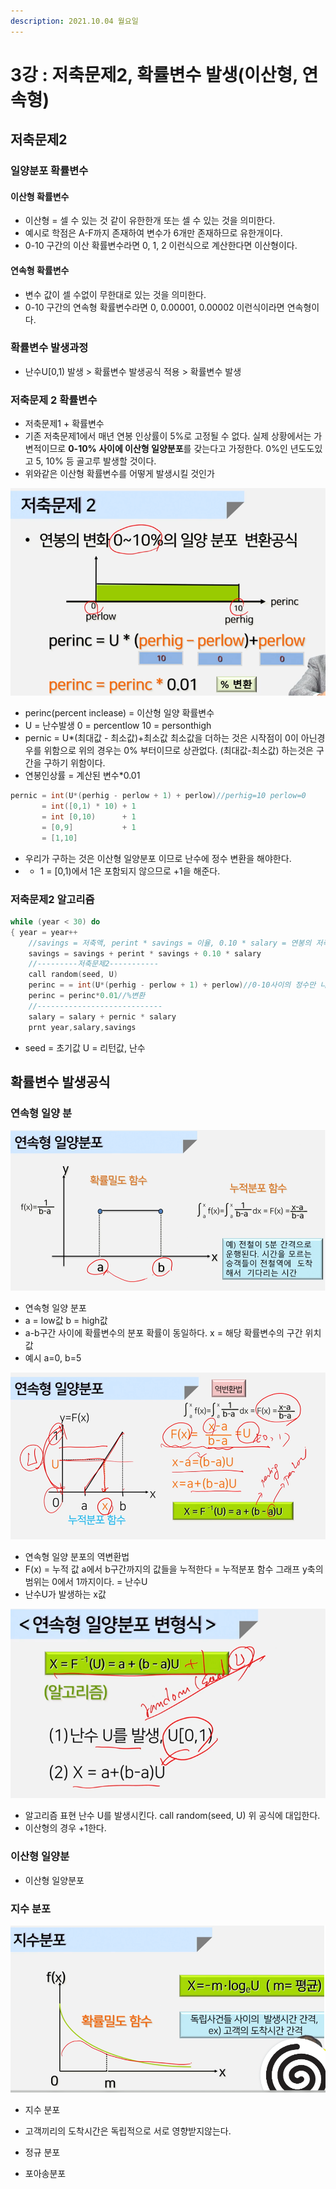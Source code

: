 ```yaml
---
description: 2021.10.04 월요일
---
```


# 3강 : 저축문제2, 확률변수 발생\(이산형, 연속형\)

## 저축문제2

### 일양분포 확률변수 

#### 이산형 확률변수

* 이산형 = 셀 수 있는 것 같이 유한한개 또는 셀 수 있는 것을 의미한다.
* 예시로 학점은 A-F까지 존재하여 변수가 6개만 존재하므로 유한개이다.
* 0-10 구간의 이산 확률변수라면 0, 1, 2 이런식으로 계산한다면 이산형이다.

#### 연속형 확률변수

* 변수 값이 셀 수없이 무한대로 있는 것을 의미한다.
* 0-10 구간의 연속형 확률변수라면 0, 0.00001, 0.00002 이런식이라면 연속형이다.

### 확률변수 발생과정

* 난수U\[0,1\) 발생 &gt; 확률변수 발생공식 적용 &gt; 확률변수 발생

### 저축문제 2 확률변수

* 저축문제1 + 확률변수
* 기존 저축문제1에서 매년 연봉 인상률이 5%로 고정될 수 없다. 실제 상황에서는 가변적이므로 **0-10% 사이에 이산형 일양분포**를 갖는다고 가정한다. 0%인 년도도있고 5, 10% 등 골고루 발생할 것이다.
* 위와같은 이산형 확률변수를 어떻게 발생시킬 것인가

![&#xC77C;&#xC591;&#xBD84;&#xD3EC; = &#xD655;&#xB960;&#xC774; &#xC77C;&#xC815;&#xD558;&#xB2E4;.](../../../.gitbook/assets/9%20%286%29.png)

* perinc\(percent inclease\) = 이산형 일양 확률변수 
* U = 난수발생 0 = percentlow 10 = personthigh
* pernic = U\*\(최대값 - 최소값\)+최소값 최소값을 더하는 것은 시작점이 0이 아닌경우를 위함으로 위의 경우는 0% 부터이므로 상관없다. \(최대값-최소값\) 하는것은 구간을 구하기 위함이다.
* 연봉인상률 = 계산된 변수\*0.01

```c
pernic = int(U*(perhig - perlow + 1) + perlow)//perhig=10 perlow=0
       = int([0,1) * 10) + 1
       = int [0,10)      + 1
       = [0,9]           + 1
       = [1,10]
```

* 우리가 구하는 것은 이산형 일양분포 이므로 난수에 정수 변환을 해야한다.
* + 1 = \[0,1\)에서 1은 포함되지 않으므로 +1을 해준다.

### 저축문제2 알고리즘

```c
while (year < 30) do
{ year = year++
    //savings = 저축액, perint * savings = 이율, 0.10 * salary = 연봉의 저축액
    savings = savings + perint * savings + 0.10 * salary
    //---------저축문제2-----------
    call random(seed, U)
    perinc = = int(U*(perhig - perlow + 1) + perlow)//0-10사이의 정수만 나온다.
    perinc = perinc*0.01//%변환
    //----------------------------
    salary = salary + pernic * salary
    prnt year,salary,savings
```

* seed = 초기값 U = 리턴값, 난수

##  확률변수 발생공식

### 연속형 일양 분

![](../../../.gitbook/assets/10%20%283%29.png)

* 연속형 일양 분포
* a = low값 b = high값
* a-b구간 사이에 확률변수의 분포 확률이 동일하다. x = 해당 확률변수의 구간 위치 값
* 예시 a=0, b=5

![](../../../.gitbook/assets/11%20%285%29.png)

* 연속형 일양 분포의 역변환법
* F\(x\) = 누적 값 a에서 b구간까지의 값들을 누적한다 = 누적분포 함수 그래프 y축의 범위는 0에서 1까지이다. = 난수U
* 난수U가 발생하는 x값

![](../../../.gitbook/assets/12%20%283%29.png)

* 알고리즘 표현 난수 U를 발생시킨다. call random\(seed, U\) 위 공식에 대입한다.
* 이산형의 경우 +1한다.

### 이산형 일양분

* 이산형 일양분포

### 지수 분포

![](../../../.gitbook/assets/13%20%282%29.png)

* 지수 분포
* 고객끼리의 도착시간은 독립적으로 서로 영향받지않는다.



* 정규 분포



* 포아송분포



